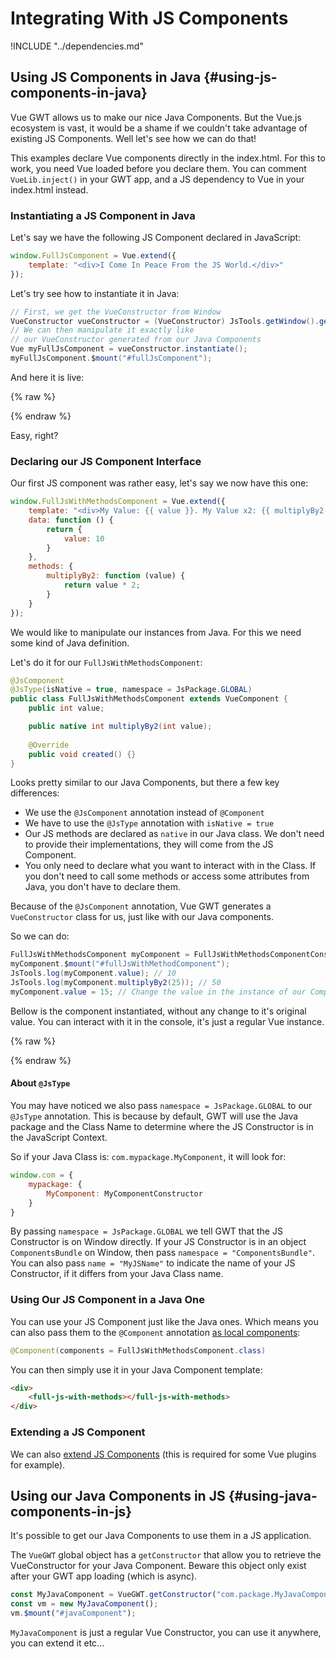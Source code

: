 # Integrating With JS Components

!INCLUDE "../dependencies.md"

## Using JS Components in Java {#using-js-components-in-java}

Vue GWT allows us to make our nice Java Components.
But the Vue.js ecosystem is vast, it would be a shame if we couldn't take advantage of existing JS Components.
Well let's see how we can do that!

<p class="info-panel">
    This examples declare Vue components directly in the index.html.
    For this to work, you need Vue loaded before you declare them.
    You can comment <code>VueLib.inject()</code> in your GWT app, and a JS dependency to Vue in your index.html instead. 
</p>

### Instantiating a JS Component in Java

Let's say we have the following JS Component declared in JavaScript:

```js
window.FullJsComponent = Vue.extend({
    template: "<div>I Come In Peace From the JS World.</div>"
});
```

Let's try see how to instantiate it in Java:

```java
// First, we get the VueConstructor from Window
VueConstructor vueConstructor = (VueConstructor) JsTools.getWindow().get("FullJsComponent");
// We can then manipulate it exactly like
// our VueConstructor generated from our Java Components
Vue myFullJsComponent = vueConstructor.instantiate();
myFullJsComponent.$mount("#fullJsComponent");
```

And here it is live:

{% raw %}
<div class="example-container" data-name="fullJsComponent">
    <span id="fullJsComponent"></span>
</div>
{% endraw %}

Easy, right?

### Declaring our JS Component Interface

Our first JS component was rather easy, let's say we now have this one:

```js
window.FullJsWithMethodsComponent = Vue.extend({
    template: "<div>My Value: {{ value }}. My Value x2: {{ multiplyBy2(value) }}</div>",
    data: function () {
        return {
            value: 10
        }
    },
    methods: {
        multiplyBy2: function (value) {
            return value * 2;
        }
    }
});
```

We would like to manipulate our instances from Java.
For this we need some kind of Java definition.

Let's do it for our `FullJsWithMethodsComponent`:

```java
@JsComponent
@JsType(isNative = true, namespace = JsPackage.GLOBAL)
public class FullJsWithMethodsComponent extends VueComponent {
    public int value;

    public native int multiplyBy2(int value);
    
    @Override
    public void created() {}
}
```

Looks pretty similar to our Java Components, but there a few key differences:

* We use the `@JsComponent` annotation instead of `@Component`
* We have to use the `@JsType` annotation with `isNative = true`
* Our JS methods are declared as `native` in our Java class.
We don't need to provide their implementations, they will come from the JS Component.
* You only need to declare what you want to interact with in the Class.
If you don't need to call some methods or access some attributes from Java, you don't have to declare them.

Because of the `@JsComponent` annotation, Vue GWT generates a `VueConstructor` class for us, just like with our Java components.

So we can do:

```java
FullJsWithMethodsComponent myComponent = FullJsWithMethodsComponentConstructor.get().instantiate();
myComponent.$mount("#fullJsWithMethodComponent");
JsTools.log(myComponent.value); // 10
JsTools.log(myComponent.multiplyBy2(25)); // 50
myComponent.value = 15; // Change the value in the instance of our Component
```

Bellow is the component instantiated, without any change to it's original value.
You can interact with it in the console, it's just a regular Vue instance.

{% raw %}
<div class="example-container" data-name="fullJsWithMethodsComponent">
    <span id="fullJsWithMethodsComponent"></span>
</div>
{% endraw %}

#### About `@JsType`

You may have noticed we also pass `namespace = JsPackage.GLOBAL` to our `@JsType` annotation.
This is because by default, GWT will use the Java package and the Class Name to determine where the JS Constructor is in the JavaScript Context.

So if your Java Class is: `com.mypackage.MyComponent`, it will look for:
```js
window.com = {
	mypackage: {
		MyComponent: MyComponentConstructor
	}
}
```

By passing `namespace = JsPackage.GLOBAL` we tell GWT that the JS Constructor is on Window directly.
If your JS Constructor is in an object `ComponentsBundle` on Window, then pass `namespace = "ComponentsBundle"`.
You can also pass `name = "MyJSName"` to indicate the name of your JS Constructor, if it differs from your Java Class name.

### Using Our JS Component in a Java One

You can use your JS Component just like the Java ones.
Which means you can also pass them to the `@Component` annotation [as local components](../essential/components.md#using-components):

```java
@Component(components = FullJsWithMethodsComponent.class)
```

You can then simply use it in your Java Component template:

```html
<div>
    <full-js-with-methods></full-js-with-methods>
</div>
```

### Extending a JS Component

We can also [extend JS Components](extending-components.md#extending-js-component) (this is required for some Vue plugins for example).

## Using our Java Components in JS {#using-java-components-in-js}

It's possible to get our Java Components to use them in a JS application.

The `VueGWT` global object has a `getConstructor` that allow you to retrieve the VueConstructor for your Java Component.
Beware this object only exist after your GWT app loading (which is async).
 
```js
const MyJavaComponent = VueGWT.getConstructor("com.package.MyJavaComponent");
const vm = new MyJavaComponent();
vm.$mount("#javaComponent");
```

`MyJavaComponent` is just a regular Vue Constructor, you can use it anywhere, you can extend it etc...